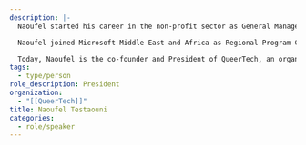 ```yaml
---
description: |-
  Naoufel started his career in the non-profit sector as General Manager for AIESEC in Morocco, which provides young people with leadership development and cross-cultural global internships. He later transferred to the AIESEC United States in New York City and managed the expansion to Bahrain, Qatar, and the UAE.

  Naoufel joined Microsoft Middle East and Africa as Regional Program Coordinator, managing the Microsoft Software Donation Program for internet safety and security and relationships with crucial Microsoft partners in the region. After two years at Microsoft, Naoufel moved to Montreal to join tech startup TandemLaunch Technologies, where he built relationships with university tech transfer offices around the world.

  Today, Naoufel is the co-founder and President of QueerTech, an organization that empowers LGBTQ2S+ in the tech industry. He is also Head of Business Development at Local Logic. In his role, he focuses on market expansion and client acquisition in the US and Canada.
tags:
  - type/person
role_description: President
organization:
  - "[[QueerTech]]"
title: Naoufel Testaouni
categories:
  - role/speaker
---
```

